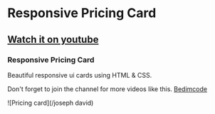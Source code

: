 # Responsive Pricing Card
## [Watch it on youtube](https://youtu.be/jE0A0w_jnf4)
### Responsive Pricing Card
Beautiful responsive ui cards using HTML & CSS.

Don't forget to join the channel for more videos like this. [Bedimcode](https://www.youtube.com/c/Bedimcode)

![Pricing card](/joseph david)

